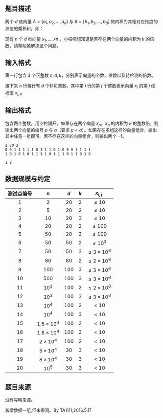 ## 题目描述

两个 $d$ 维向量 $A=[a_1,a_2,...,a_d]$ 与 $B=[b_1,b_2,...,b_d]$ 的内积为其相对应维度的权值的乘积和，即：

现有 $n$ 个 $d$ 维向量 $x_1,...,xn$ ，小喵喵想知道是否存在两个向量的内积为 $k$ 的倍数。请帮助她解决这个问题。

## 输入格式

第一行包含 $3$ 个正整数 $n,d,k$，分别表示向量的个数，维数以及待检测的倍数。

接下来 $n$ 行每行有 $d$ 个非负整数，其中第 $i$ 行的第 $j$ 个整数表示向量 $x_i$ 的第 $j$ 维权值 $x_{i,j}$。

## 输出格式

包含两个整数，用空格隔开。如果存在两个向量 $x_p$，$x_q$ 的内积为 $k$ 的整数倍，则输出两个向量的编号 $p$ 与 $q$（要求 $p<q$）。如果存在多组这样的向量组合，输出其中任意一组即可。若不存在这样的向量组合，则输出两个 $-1$。

```input1
2 20 2
0 0 1 1 1 1 1 0 1 1 1 0 1 0 0 0 1 1 1 1
1 0 1 0 1 0 1 1 1 1 0 1 1 1 0 1 1 0 1 0
```

```output1
1 2
```

## 数据规模与约定

|测试点编号|$n$|$d$|$k$|$x_{i,j}$|
|:-:	|:-:				|:-:	|:-:|:-:|
|$1$	|$2$				|$20$	|$2$|$\leq 10$				|
|$2$	|$5$				|$20$	|$2$|$\leq 10$				|
|$3$	|$10$				|$20$	|$3$|$\leq 10$				|
|$4$	|$20$				|$20$	|$2$|$\leq 100$				|
|$5$	|$50$				|$20$	|$3$|$\leq 100$				|
|$6$	|$50$				|$50$	|$2$|$\leq 10^{3}$			|
|$7$	|$50$				|$50$	|$3$|$\leq 3 \times 10^{6}$	|
|$8$	|$80$				|$80$	|$2$|$\leq 2 \times 10^{6}$	|
|$9$	|$100$				|$100$	|$3$|$\leq 3 \times 10^{6}$	|
|$10$	|$500$				|$100$	|$3$|$\leq 3 \times 10^{6}$	|
|$11$	|$10^{3}$			|$100$	|$2$|$\leq 2 \times 10^{6}$	|
|$12$	|$10^{3}$			|$100$	|$3$|$\leq 3 \times 10^{6}$	|
|$13$	|$10^{4}$			|$100$	|$2$|$<10$					|
|$14$	|$10^{4}$			|$100$	|$3$|$<10$					|
|$15$	|$1.5 \times 10^{4}$|$100$	|$2$|$<10$					|
|$16$	|$1.8 \times 10^{4}$|$100$	|$2$|$<10$					|
|$17$	|$2 \times 10^{4}$	|$100$	|$2$|$<10$					|
|$18$	|$5 \times 10^{4}$	|$30$	|$3$|$<10$					|
|$19$	|$8 \times 10^{4}$	|$30$	|$3$|$<10$					|
|$20$	|$10^{5}$			|$30$	|$3$|$<10$					|


## 题目来源

没有写明来源。

新增数据一组,但未重测。By TA1111,2016.5.17


